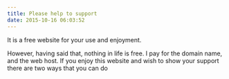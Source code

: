 ```yaml
---
title: Please help to support
date: 2015-10-16 06:03:52
---
```


It is a free website for your use and enjoyment. 


However, having said that, nothing in life is free. I pay for the domain name, and the web host. If you enjoy this website and wish to show your support there are two ways that you can do






